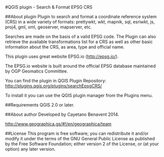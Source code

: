 #QGIS plugin - Search & Format EPSG CRS

##About plugin
Plugin to search and format a coordinate reference system (CRS) in a wide variety of formats: 
prettywkt, wkt, mapnik, sql, esriwkt, js, proj4, gml, xml, geoserver, mapserver, etc.

Searches are made on the basis of a valid EPSG code. The Plugin can also retrieve the available 
transformations list for a CRS as well as other basic information about the CRS, as area, type and official name. 

This plugin uses great website EPSG.io (http://epsg.io/). 

The EPSG.io website is built around the official EPSG database maintained by OGP Geomatics Committee.

You can find the plugin in QGIS Plugin Repository:
http://plugins.qgis.org/plugins/searchEpsgCRS/

To install it you can use the QGIS plugin manager from the Plugins menu.

##Requirements
QGIS 2.0 or later.

##About author
Developed by Cayetano Benavent 2014.

http://www.geographica.gs/#!/en/geographica/team

##License
This program is free software; you can redistribute it and/or modify
it under the terms of the GNU General Public License as published by
the Free Software Foundation; either version 2 of the License, or
(at your option) any later version.     
